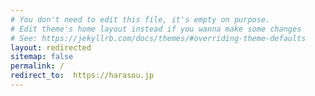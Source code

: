 ```yaml
---
# You don't need to edit this file, it's empty on purpose.
# Edit theme's home layout instead if you wanna make some changes
# See: https://jekyllrb.com/docs/themes/#overriding-theme-defaults
layout: redirected
sitemap: false
permalink: /
redirect_to:  https://harasou.jp
---
```

